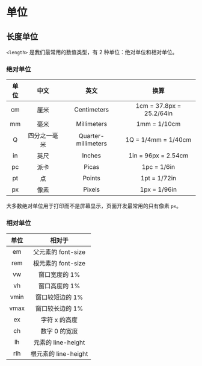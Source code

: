 # 单位

## 长度单位

`<length>` 是我们最常用的数值类型，有 2 种单位：绝对单位和相对单位。

### 绝对单位

| 单位 |     中文     |        英文         |           换算           |
| :--: | :----------: | :-----------------: | :----------------------: |
|  cm  |     厘米     |     Centimeters     | 1cm = 37.8px = 25.2/64in |
|  mm  |     毫米     |     Millimeters     |       1mm = 1/10cm       |
|  Q   | 四分之一毫米 | Quarter-millimeters |   1Q = 1/4mm = 1/40cm    |
|  in  |     英尺     |       Inches        |   1in = 96px = 2.54cm    |
|  pc  |     派卡     |        Picas        |       1pc = 1/6in        |
|  pt  |      点      |       Points        |       1pt = 1/72in       |
|  px  |     像素     |       Pixels        |       1px = 1/96in       |

大多数绝对单位用于打印而不是屏幕显示，页面开发最常用的只有像素 `px`。

### 相对单位

| 单位 |        相对于        |
| :--: | :------------------: |
|  em  |  父元素的 font-size  |
| rem  |  根元素的 font-size  |
|  vw  |    窗口宽度的 1%     |
|  vh  |    窗口高度的 1%     |
| vmin |   窗口较短边的 1%    |
| vmax |   窗口较长边的 1%    |
|  ex  |    字符 x 的高度     |
|  ch  |    数字 0 的宽度     |
|  lh  |  元素的 line-height  |
| rlh  | 根元素的 line-height |
